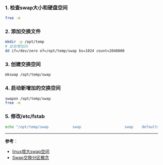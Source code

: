 ### 1. 检查swap大小和硬盘空间

```bash
free -m
```

### 2. 添加交换文件
```bash
mkdir -p /opt/temp
# 此处增加2G
dd if=/dev/zero of=/opt/temp/swap bs=1024 count=2048000
```

### 3. 创建交换空间
```bash
mkswap /opt/temp/swap
```

### 4. 启动新增加的交换空间
```bash
swapon /opt/temp/swap
free -m
```

### 5. 修改/etc/fstab
```bash
echo "/opt/temp/swap           swap                    swap    defaults        0 0" >>/etc/fstab
```

- - -
**参考**：
- [linux增大swap空间](https://blog.slogra.com/post-246.html)
- [Swap交换分区概念](https://www.cnblogs.com/kerrycode/p/5246383.html)